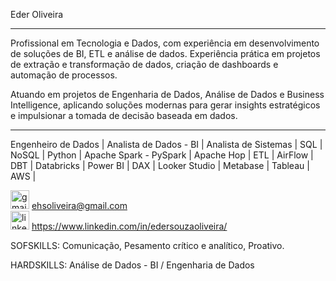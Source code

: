Eder Oliveira

_______________________________________________________________________________________________________________________________________________________________________________________

Profissional em Tecnologia e Dados, com experiência em desenvolvimento de soluções de BI, ETL e análise de dados.
Experiência prática em projetos de extração e transformação de dados, criação de dashboards e automação de processos.

Atuando em projetos de Engenharia de Dados, Análise de Dados e Business Intelligence, aplicando soluções modernas para gerar insights estratégicos e
impulsionar a tomada de decisão baseada em dados.

______________________________________________________________________________________________________________________________________________________________________________________

Engenheiro de Dados | Analista de Dados - BI | Analista de Sistemas | 
SQL | NoSQL | Python | Apache Spark - PySpark | 
Apache Hop | ETL | AirFlow | DBT | Databricks | Power BI | DAX | Looker Studio | Metabase | Tableau | AWS |

 <img width="30" height="30" alt="gmail" src="https://github.com/user-attachments/assets/b308df0a-3bc7-4a49-a67f-07c6fc912023"/> ehsoliveira@gmail.com  
 <img width="30" height="30" alt="linkedin" src="https://github.com/user-attachments/assets/44627442-c039-4f86-b3fb-c6bd64314a91"/> https://www.linkedin.com/in/edersouzaoliveira/ 




SOFSKILLS: Comunicação, Pesamento crítico e analítico, Proativo.

HARDSKILLS: Análise de Dados - BI / Engenharia de Dados

<!--
Eder-Oliver/Eder-Oliver is a ✨ special ✨ repository because its `README.md` (this file) appears on your GitHub profile.
You can click the Preview link to take a look at your changes.
--->
